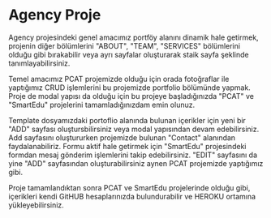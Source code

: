  # Agency Proje
 
 Agency projesindeki genel amacımız portföy alanını dinamik hale getirmek, projenin diğer bölümlerini "ABOUT", "TEAM", "SERVICES" bölümlerini olduğu gibi bırakabilir veya ayrı sayfalar oluşturarak staik sayfa şeklinde tanımlayabilirsiniz.

Temel amacımız PCAT projemizde olduğu için orada fotoğraflar ile yaptığımız CRUD işlemlerini bu projemizde portfolio bölümünde yapmak. Proje de modal yapısı da olduğu için bu projeye başladığınızda "PCAT" ve "SmartEdu" projelerini tamamladığınızdam emin olunuz.

Template dosyamızdaki portoflio alanında bulunan içerikler için yeni bir "ADD" sayfası oluştursbilirsiniz veya modal yapısından devam edebilirsiniz. Add sayfasını oluştururken projemizde bulunan "Contact" alanından faydalanabiliriz. Formu aktif hale getirmek için "SmartEdu" projesindeki formdan mesaj gönderim işlemlerini takip edebilirsiniz. "EDIT" sayfasını da yine "ADD" sayfasından oluşturabilirsiniz aynen PCAT projemizde yaptığımız gibi.

Proje tamamlandıktan sonra PCAT ve SmartEdu projelerinde olduğu gibi, içerikleri kendi GitHUB hesaplarınızda bulundurabilir ve HEROKU ortamına yükleyebilirsiniz.

